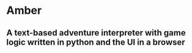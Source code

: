 # Amber
## A text-based adventure interpreter with game logic written in python and the UI in a browser
